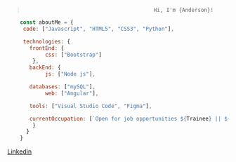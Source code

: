 >                                              Hi, I'm {Anderson}!
```JavaScript
    const aboutMe = {
     code: ["Javascript", "HTML5", "CSS3", "Python"],

     technologies: {
       frontEnd: {
            css: ["Bootstrap"]
        },
       backEnd: {
            js: ["Node js"],

       databases: ["mySQL"],
            web: ["Angular"],

       tools: ["Visual Studio Code", "Figma"],

       currentOccupation: [`Open for job opportunities ${Trainee} || ${Developer_Jr}`]
        }
      }
    }
```
[Linkedin](https://www.linkedin.com/in/andersonbarross/)
 
